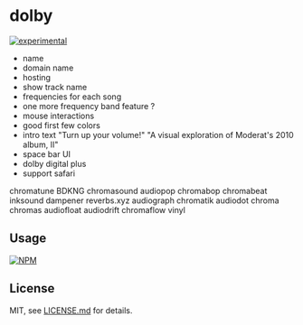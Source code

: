 # dolby

[![experimental](http://badges.github.io/stability-badges/dist/experimental.svg)](http://github.com/badges/stability-badges)


- name
- domain name
- hosting
- show track name
- frequencies for each song
- one more frequency band feature ? 
- mouse interactions
- good first few colors
- intro text
  "Turn up your volume!"
  "A visual exploration of Moderat's 2010 album, II"
- space bar UI
- dolby digital plus
- support safari

chromatune
BDKNG
chromasound
audiopop
chromabop
chromabeat
inksound
dampener
reverbs.xyz
audiograph
chromatik
audiodot
chroma
chromas
audiofloat
audiodrift
chromaflow
vinyl


## Usage

[![NPM](https://nodei.co/npm/dolby.png)](https://www.npmjs.com/package/dolby)

## License

MIT, see [LICENSE.md](http://github.com/mattdesl/dolby/blob/master/LICENSE.md) for details.
